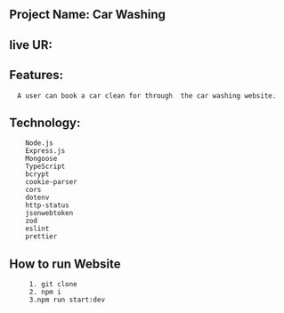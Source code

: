## Project Name: Car Washing

## live UR:

## Features:

      A user can book a car clean for through  the car washing website.

## Technology:

        Node.js
        Express.js
        Mongoose
        TypeScript
        bcrypt
        cookie-parser
        cors
        dotenv
        http-status
        jsonwebtoken
        zod
        eslint
        prettier

## How to run Website

         1. git clone
         2. npm i
         3.npm run start:dev
